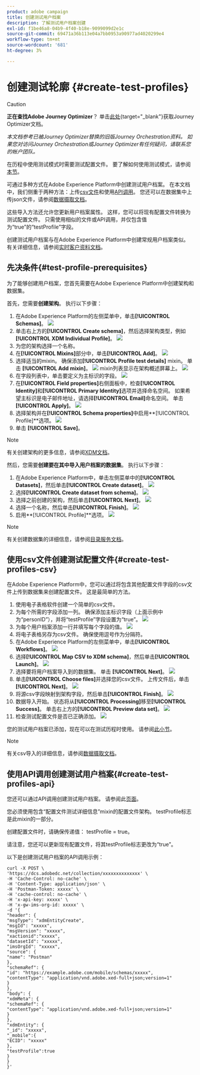 ```yaml
---
product: adobe campaign
title: 创建测试用户档案
description: 了解测试用户档案创建
exl-id: f1be46a8-04b9-4f40-b18e-9099099d2e1c
source-git-commit: 69471a36b113e04a7bb0953a90977ad4020299e4
workflow-type: tm+mt
source-wordcount: '681'
ht-degree: 3%

---
```


# 创建测试轮廓 {#create-test-profiles}


>[!CAUTION]
>
>**正在查找Adobe Journey Optimizer**？ 单击[此处](https://experienceleague.adobe.com/zh-hans/docs/journey-optimizer/using/ajo-home){target="_blank"}获取Journey Optimizer文档。
>
>
>_本文档参考已被Journey Optimizer替换的旧版Journey Orchestration资料。 如果您对访问Journey Orchestration或Journey Optimizer有任何疑问，请联系您的帐户团队。_


在历程中使用测试模式时需要测试配置文件。 要了解如何使用测试模式，请参阅[本节](../building-journeys/testing-the-journey.md)。

可通过多种方式在Adobe Experience Platform中创建测试用户档案。 在本文档中，我们侧重于两种方法：上传[csv文件](../building-journeys/creating-test-profiles.md#create-test-profiles-csv)和使用[API调用](../building-journeys/creating-test-profiles.md#create-test-profiles-api)。 您还可以在数据集中上传json文件，请参阅[数据摄取文档](https://experienceleague.adobe.com/docs/experience-platform/ingestion/tutorials/ingest-batch-data.html#add-data-to-dataset)。

这些导入方法还允许您更新用户档案属性。 这样，您可以将现有配置文件转换为测试配置文件。 只需使用相似的文件或API调用，并仅包含值为“true”的“testProfile”字段。

创建测试用户档案与在Adobe Experience Platform中创建常规用户档案类似。 有关详细信息，请参阅[实时客户资料文档](https://experienceleague.adobe.com/docs/experience-platform/profile/home.html?lang=zh-Hans)。

## 先决条件{#test-profile-prerequisites}

为了能够创建用户档案，您首先需要在Adobe Experience Platform中创建架构和数据集。

首先，您需要&#x200B;**创建架构**。 执行以下步骤：

1. 在Adobe Experience Platform的左侧菜单中，单击&#x200B;**[!UICONTROL Schemas]**。
   ![](../assets/test-profiles-0.png)
1. 单击右上方的&#x200B;**[!UICONTROL Create schema]**，然后选择架构类型，例如&#x200B;**[!UICONTROL XDM Individual Profile]**。
   ![](../assets/test-profiles-1.png)
1. 为您的架构选择一个名称。
1. 在&#x200B;**[!UICONTROL Mixins]**&#x200B;部分中，单击&#x200B;**[!UICONTROL Add]**。
   ![](../assets/test-profiles-1-bis.png)
1. 选择适当的mixin。 确保添加&#x200B;**[!UICONTROL Profile test details]** mixin。 单击 **[!UICONTROL Add mixin]**。
   ![](../assets/test-profiles-1-ter.png)
mixin列表显示在架构概述屏幕上。
   ![](../assets/test-profiles-2.png)
1. 在字段列表中，单击要定义为主标识的字段。
   ![](../assets/test-profiles-3.png)
1. 在&#x200B;**[!UICONTROL Field properties]**&#x200B;右侧面板中，检查&#x200B;**[!UICONTROL Identity]**&#x200B;和&#x200B;**[!UICONTROL Primary Identity]**&#x200B;选项并选择命名空间。 如果希望主标识是电子邮件地址，请选择&#x200B;**[!UICONTROL Email]**&#x200B;命名空间。 单击 **[!UICONTROL Apply]**。
   ![](../assets/test-profiles-4.png)
1. 选择架构并在&#x200B;**[!UICONTROL Schema properties]**&#x200B;中启用&#x200B;**[!UICONTROL Profile]**选项。
   ![](../assets/test-profiles-5.png)
1. 单击 **[!UICONTROL Save]**。

>[!NOTE]
>
>有关创建架构的更多信息，请参阅[XDM文档](https://experienceleague.adobe.com/docs/experience-platform/xdm/ui/resources/schemas.html#prerequisites)。

然后，您需要&#x200B;**创建要在其中导入用户档案的数据集**。 执行以下步骤：

1. 在Adobe Experience Platform中，单击左侧菜单中的&#x200B;**[!UICONTROL Datasets]**，然后单击&#x200B;**[!UICONTROL Create dataset]**。
   ![](../assets/test-profiles-6.png)
1. 选择&#x200B;**[!UICONTROL Create dataset from schema]**。
   ![](../assets/test-profiles-7.png)
1. 选择之前创建的架构，然后单击&#x200B;**[!UICONTROL Next]**。
   ![](../assets/test-profiles-8.png)
1. 选择一个名称，然后单击&#x200B;**[!UICONTROL Finish]**。
   ![](../assets/test-profiles-9.png)
1. 启用&#x200B;**[!UICONTROL Profile]**选项。
   ![](../assets/test-profiles-10.png)

>[!NOTE]
>
> 有关创建数据集的详细信息，请参阅[目录服务文档](https://experienceleague.adobe.com/docs/experience-platform/catalog/datasets/user-guide.html#getting-started)。

## 使用csv文件创建测试配置文件{#create-test-profiles-csv}

在Adobe Experience Platform中，您可以通过将包含其他配置文件字段的csv文件上传到数据集来创建配置文件。 这是最简单的方法。

1. 使用电子表格软件创建一个简单的csv文件。
1. 为每个所需的字段添加一列。 确保添加主标识字段（上面示例中为“personID”），并将“testProfile”字段设置为“true”。
   ![](../assets/test-profiles-11.png)
1. 为每个用户档案添加一行并填写每个字段的值。
   ![](../assets/test-profiles-12.png)
1. 将电子表格另存为csv文件。 确保使用逗号作为分隔符。
1. 在Adobe Experience Platform的左侧菜单中，单击&#x200B;**[!UICONTROL Workflows]**。
   ![](../assets/test-profiles-14.png)
1. 选择&#x200B;**[!UICONTROL Map CSV to XDM schema]**，然后单击&#x200B;**[!UICONTROL Launch]**。
   ![](../assets/test-profiles-16.png)
1. 选择要将用户档案导入到的数据集。 单击 **[!UICONTROL Next]**。
   ![](../assets/test-profiles-17.png)
1. 单击&#x200B;**[!UICONTROL Choose files]**&#x200B;并选择您的csv文件。 上传文件后，单击&#x200B;**[!UICONTROL Next]**。
   ![](../assets/test-profiles-18.png)
1. 将源csv字段映射到架构字段，然后单击&#x200B;**[!UICONTROL Finish]**。
   ![](../assets/test-profiles-19.png)
1. 数据导入开始。 状态将从&#x200B;**[!UICONTROL Processing]**&#x200B;移至&#x200B;**[!UICONTROL Success]**。 单击右上方的&#x200B;**[!UICONTROL Preview data set]**。
   ![](../assets/test-profiles-20.png)
1. 检查测试配置文件是否已正确添加。
   ![](../assets/test-profiles-21.png)

您的测试用户档案已添加，现在可以在测试历程时使用。 请参阅[此小节](../building-journeys/testing-the-journey.md)。
>[!NOTE]
>
> 有关csv导入的详细信息，请参阅[数据摄取文档](https://experienceleague.adobe.com/docs/experience-platform/ingestion/tutorials/map-a-csv-file.html#tutorials)。

## 使用API调用创建测试用户档案{#create-test-profiles-api}

您还可以通过API调用创建测试用户档案。 请参阅此[页面](https://experienceleague.adobe.com/docs/experience-platform/profile/home.html?lang=zh-Hans)。

您必须使用包含“配置文件测试详细信息”mixin的配置文件架构。 testProfile标志是此mixin的一部分。

创建配置文件时，请确保传递值： testProfile = true。

请注意，您还可以更新现有配置文件，将其testProfile标志更改为“true”。

以下是创建测试用户档案的API调用示例：

```
curl -X POST \
'https://dcs.adobedc.net/collection/xxxxxxxxxxxxxx' \
-H 'Cache-Control: no-cache' \
-H 'Content-Type: application/json' \
-H 'Postman-Token: xxxxx' \
-H 'cache-control: no-cache' \
-H 'x-api-key: xxxxx' \
-H 'x-gw-ims-org-id: xxxxx' \
-d '{
"header": {
"msgType": "xdmEntityCreate",
"msgId": "xxxxx",
"msgVersion": "xxxxx",
"xactionid":"xxxxx",
"datasetId": "xxxxx",
"imsOrgId": "xxxxx",
"source": {
"name": "Postman"
},
"schemaRef": {
"id": "https://example.adobe.com/mobile/schemas/xxxxx",
"contentType": "application/vnd.adobe.xed-full+json;version=1"
}
},
"body": {
"xdmMeta": {
"schemaRef": {
"contentType": "application/vnd.adobe.xed-full+json;version=1"
}
},
"xdmEntity": {
"_id": "xxxxx",
"_mobile":{
"ECID": "xxxxx"
},
"testProfile":true
}
}
}'
```
